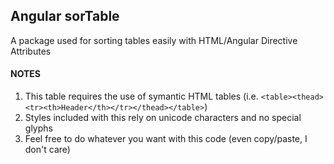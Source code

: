 ## Angular sorTable

A package used for sorting tables easily with HTML/Angular Directive Attributes

#### NOTES

1) This table requires the use of symantic HTML tables (i.e. `<table><thead><tr><th>Header</th></tr></thead></table>`)
2) Styles included with this rely on unicode characters and no special glyphs
3) Feel free to do whatever you want with this code (even copy/paste, I don't care)
